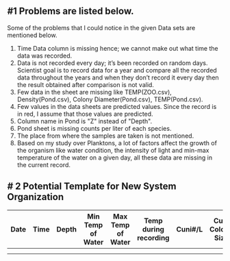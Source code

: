 ## _#_**1** Problems are listed below.

Some of the problems that I could notice in the given Data sets are mentioned below.

1. Time Data column is missing hence; we cannot make out what time the data was recorded.
2. Data is not recorded every day; it’s been recorded on random days. Scientist goal is to record data for a year and compare all the recorded data throughout the years and when they don’t record it every day then the result obtained after comparison is not valid.
3. Few data in the sheet are missing like TEMP(ZOO.csv), Density(Pond.csv), Colony Diameter(Pond.csv), TEMP(Pond.csv).
4. Few values in the data sheets are predicted values. Since the record is in red, I assume that those values are predicted.
5. Column name in Pond is "Z" instead of "Depth".
6. Pond sheet is missing counts per liter of each species.
7. The place from where the samples are taken is not mentioned.
8. Based on my study over Planktons, a lot of factors affect the growth of the organism like water condition, the intensity of light and min-max temperature of the water on a given day, all these data are missing in the current record.
 
 
 ## _#_ **2** Potential Template for New System Organization
 
 | Date | Time | Depth | Min Temp of Water | Max Temp of Water | Temp during recording | Cuni#/L | Cuni Colony Size | Chippo #/L | Chippo Colony Size | Chla | Place | Physical Ocean Condition | Dissolved Carbon Dioxide | Light Intensity |
|------|------|-------|-------------------|-------------------|-----------------------|---------|------------------|------------|--------------------|------|-------|--------------------------|--------------------------|-----------------|
|      |      |       |                   |                   |                       |         |                  |            |                    |      |       |                          |                          |                 |
|      |      |       |                   |                   |                       |         |                  |            |                    |      |       |                          |                          |                 |

